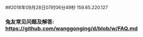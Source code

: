 ##2018年09月28日07时06分49秒 159.65.220.127
### 兔友常见问题及解答: https://github.com/wanggonging/d/blob/w/FAQ.md
